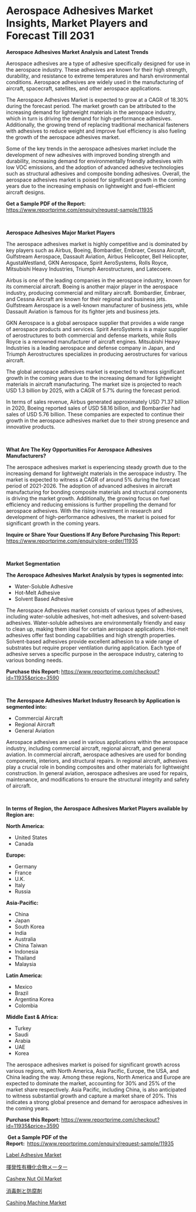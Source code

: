 <p><h1>Aerospace Adhesives Market Insights, Market Players and Forecast Till 2031</h1></p><p><strong>Aerospace Adhesives Market Analysis and Latest Trends</strong></p>
<p><p>Aerospace adhesives are a type of adhesive specifically designed for use in the aerospace industry. These adhesives are known for their high strength, durability, and resistance to extreme temperatures and harsh environmental conditions. Aerospace adhesives are widely used in the manufacturing of aircraft, spacecraft, satellites, and other aerospace applications.</p><p>The Aerospace Adhesives Market is expected to grow at a CAGR of 18.30% during the forecast period. The market growth can be attributed to the increasing demand for lightweight materials in the aerospace industry, which in turn is driving the demand for high-performance adhesives. Additionally, the growing trend of replacing traditional mechanical fasteners with adhesives to reduce weight and improve fuel efficiency is also fueling the growth of the aerospace adhesives market.</p><p>Some of the key trends in the aerospace adhesives market include the development of new adhesives with improved bonding strength and durability, increasing demand for environmentally friendly adhesives with low VOC emissions, and the adoption of advanced adhesive technologies such as structural adhesives and composite bonding adhesives. Overall, the aerospace adhesives market is poised for significant growth in the coming years due to the increasing emphasis on lightweight and fuel-efficient aircraft designs.</p></p>
<p><strong>Get a Sample PDF of the Report:&nbsp;</strong> <a href="https://www.reportprime.com/enquiry/request-sample/11935">https://www.reportprime.com/enquiry/request-sample/11935</a></p>
<p>&nbsp;</p>
<p><strong>Aerospace Adhesives Major Market Players</strong></p>
<p><p>The aerospace adhesives market is highly competitive and is dominated by key players such as Airbus, Boeing, Bombardier, Embraer, Cessna Aircraft, Gulfstream Aerospace, Dassault Aviation, Airbus Helicopter, Bell Helicopter, AgustaWestland, GKN Aerospace, Spirit AeroSystems, Rolls Royce, Mitsubishi Heavy Industries, Triumph Aerostructures, and Latecoere.</p><p>Airbus is one of the leading companies in the aerospace industry, known for its commercial aircraft. Boeing is another major player in the aerospace industry, producing commercial and military aircraft. Bombardier, Embraer, and Cessna Aircraft are known for their regional and business jets. Gulfstream Aerospace is a well-known manufacturer of business jets, while Dassault Aviation is famous for its fighter jets and business jets.</p><p>GKN Aerospace is a global aerospace supplier that provides a wide range of aerospace products and services. Spirit AeroSystems is a major supplier of aerostructures to both commercial and defense markets, while Rolls Royce is a renowned manufacturer of aircraft engines. Mitsubishi Heavy Industries is a leading aerospace and defense company in Japan, and Triumph Aerostructures specializes in producing aerostructures for various aircraft.</p><p>The global aerospace adhesives market is expected to witness significant growth in the coming years due to the increasing demand for lightweight materials in aircraft manufacturing. The market size is projected to reach USD 1.3 billion by 2025, with a CAGR of 5.7% during the forecast period.</p><p>In terms of sales revenue, Airbus generated approximately USD 71.37 billion in 2020, Boeing reported sales of USD 58.16 billion, and Bombardier had sales of USD 5.76 billion. These companies are expected to continue their growth in the aerospace adhesives market due to their strong presence and innovative products.</p></p>
<p>&nbsp;</p>
<p><strong>What Are The Key Opportunities For Aerospace Adhesives Manufacturers?</strong></p>
<p><p>The aerospace adhesives market is experiencing steady growth due to the increasing demand for lightweight materials in the aerospace industry. The market is expected to witness a CAGR of around 5% during the forecast period of 2021-2026. The adoption of advanced adhesives in aircraft manufacturing for bonding composite materials and structural components is driving the market growth. Additionally, the growing focus on fuel efficiency and reducing emissions is further propelling the demand for aerospace adhesives. With the rising investment in research and development of high-performance adhesives, the market is poised for significant growth in the coming years.</p></p>
<p><strong>Inquire or Share Your Questions If Any Before Purchasing This Report:</strong> <a href="https://www.reportprime.com/enquiry/pre-order/11935">https://www.reportprime.com/enquiry/pre-order/11935</a></p>
<p>&nbsp;</p>
<p><strong>Market Segmentation</strong></p>
<p><strong>The Aerospace Adhesives Market Analysis by types is segmented into:</strong></p>
<p><ul><li>Water-Soluble Adhesive</li><li>Hot-Melt Adhesive</li><li>Solvent Based Adhesive</li></ul></p>
<p><p>The Aerospace Adhesives market consists of various types of adhesives, including water-soluble adhesives, hot-melt adhesives, and solvent-based adhesives. Water-soluble adhesives are environmentally friendly and easy to clean up, making them ideal for certain aerospace applications. Hot-melt adhesives offer fast bonding capabilities and high strength properties. Solvent-based adhesives provide excellent adhesion to a wide range of substrates but require proper ventilation during application. Each type of adhesive serves a specific purpose in the aerospace industry, catering to various bonding needs.</p></p>
<p><strong>Purchase this Report:&nbsp;</strong><a href="https://www.reportprime.com/checkout?id=11935&price=3590">https://www.reportprime.com/checkout?id=11935&price=3590</a></p>
<p>&nbsp;</p>
<p><strong>The Aerospace Adhesives Market Industry Research by Application is segmented into:</strong></p>
<p><ul><li>Commercial Aircraft</li><li>Regional Aircraft</li><li>General Aviation</li></ul></p>
<p><p>Aerospace adhesives are used in various applications within the aerospace industry, including commercial aircraft, regional aircraft, and general aviation. In commercial aircraft, aerospace adhesives are used for bonding components, interiors, and structural repairs. In regional aircraft, adhesives play a crucial role in bonding composites and other materials for lightweight construction. In general aviation, aerospace adhesives are used for repairs, maintenance, and modifications to ensure the structural integrity and safety of aircraft.</p></p>
<p>&nbsp;</p>
<p><strong>In terms of Region, the Aerospace Adhesives Market Players available by Region are:</strong></p>
<p>
    <p> <strong> North America: </strong>
        <ul>
            <li>United States</li>
            <li>Canada</li>
        </ul>
        </p> 
    <p> <strong> Europe: </strong>
        <ul>
            <li>Germany</li>
            <li>France</li>
            <li>U.K.</li>
            <li>Italy</li>
            <li>Russia</li>
        </ul>
        </p> 
    <p> <strong> Asia-Pacific: </strong>
        <ul>
            <li>China</li>
            <li>Japan</li>
            <li>South Korea</li>
            <li>India</li>
            <li>Australia</li>
            <li>China Taiwan</li>
            <li>Indonesia</li>
            <li>Thailand</li>
            <li>Malaysia</li>
        </ul>
        </p> 
    <p> <strong> Latin America: </strong>
        <ul>
            <li>Mexico</li>
            <li>Brazil</li>
            <li>Argentina Korea</li>
            <li>Colombia</li>
        </ul>
        </p> 
    <p> <strong> Middle East & Africa: </strong>
        <ul>
            <li>Turkey</li>
            <li>Saudi</li>
            <li>Arabia</li>
            <li>UAE</li>
            <li>Korea</li>
        </ul>
    </p>
    </p>
<p><p>The aerospace adhesives market is poised for significant growth across various regions, with North America, Asia Pacific, Europe, the USA, and China leading the way. Among these regions, North America and Europe are expected to dominate the market, accounting for 30% and 25% of the market share respectively. Asia Pacific, including China, is also anticipated to witness substantial growth and capture a market share of 20%. This indicates a strong global presence and demand for aerospace adhesives in the coming years.</p></p>
<p><strong>Purchase this Report: </strong><a href="https://www.reportprime.com/checkout?id=11935&price=3590">https://www.reportprime.com/checkout?id=11935&price=3590</a></p>
<p>&nbsp;<strong>Get a Sample PDF of the Report:&nbsp;&nbsp;</strong><a href="https://www.reportprime.com/enquiry/request-sample/11935">https://www.reportprime.com/enquiry/request-sample/11935</a></p>
<p><strong></strong></p>
<p><p><a href="https://github.com/josesg55/Market-Research-Report-List-1/blob/main/label-adhesive-market.md">Label Adhesive Market</a></p><p><a href="https://medium.com/@marcosmoenrt5657/voc%E3%83%A1%E3%83%BC%E3%82%BF%E3%83%BC%E5%B8%82%E5%A0%B4%E3%81%AE%E3%83%A1%E3%83%88%E3%83%AA%E3%82%AF%E3%82%B9%E3%81%AE%E5%BE%A9%E5%8F%B7%E5%8C%96-%E5%B8%82%E5%A0%B4%E3%82%B7%E3%82%A7%E3%82%A2-%E3%83%88%E3%83%AC%E3%83%B3%E3%83%89-%E6%88%90%E9%95%B7%E3%83%91%E3%82%BF%E3%83%BC%E3%83%B3-57bfd73f7431">揮発性有機化合物メーター</a></p><p><a href="https://issuu.com/reportprime-2/docs/cashew-nut-oil-market-size-2030.pptx">Cashew Nut Oil Market</a></p><p><a href="https://medium.com/@jlrg110/%E6%8A%97%E8%8F%8C%E5%89%A4%E3%81%A8%E4%BF%9D%E5%AD%98%E6%96%99%E5%B8%82%E5%A0%B4%E5%B1%95%E6%9C%9B-%E6%A5%AD%E7%95%8C%E6%A6%82%E8%A6%81%E3%81%A8%E4%BA%88%E6%B8%AC-2024%E5%B9%B4%E3%81%8B%E3%82%892031%E5%B9%B4-a05151b89af3">消毒剤と防腐剤</a></p><p><a href="https://issuu.com/reportprime-2/docs/cashing-machine-market-size-2030.pptx">Cashing Machine Market</a></p></p>